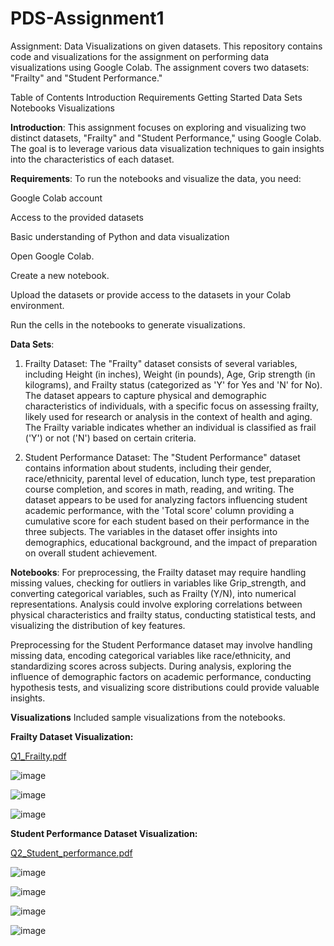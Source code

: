 # PDS-Assignment1
Assignment: Data Visualizations on given datasets.
This repository contains code and visualizations for the assignment on performing data visualizations using Google Colab. The assignment covers two datasets: "Frailty" and "Student Performance."

Table of Contents
Introduction
Requirements
Getting Started
Data Sets
Notebooks
Visualizations

**Introduction**: 
This assignment focuses on exploring and visualizing two distinct datasets, "Frailty" and "Student Performance," using Google Colab. The goal is to leverage various data visualization techniques to gain insights into the characteristics of each dataset.

**Requirements**: 
To run the notebooks and visualize the data, you need:

Google Colab account

Access to the provided datasets

Basic understanding of Python and data visualization

Open Google Colab.

Create a new notebook.

Upload the datasets or provide access to the datasets in your Colab environment.

Run the cells in the notebooks to generate visualizations.

**Data Sets**: 

1. Frailty Dataset: 
The "Frailty" dataset consists of several variables, including Height (in inches), Weight (in pounds), Age, Grip strength (in kilograms), and Frailty status (categorized as 'Y' for Yes and 'N' for No). The dataset appears to capture physical and demographic characteristics of individuals, with a specific focus on assessing frailty, likely used for research or analysis in the context of health and aging. The Frailty variable indicates whether an individual is classified as frail ('Y') or not ('N') based on certain criteria.

2. Student Performance Dataset: 
The "Student Performance" dataset contains information about students, including their gender, race/ethnicity, parental level of education, lunch type, test preparation course completion, and scores in math, reading, and writing. The dataset appears to be used for analyzing factors influencing student academic performance, with the 'Total score' column providing a cumulative score for each student based on their performance in the three subjects. The variables in the dataset offer insights into demographics, educational background, and the impact of preparation on overall student achievement.

**Notebooks**: 
For preprocessing, the Frailty dataset may require handling missing values, checking for outliers in variables like Grip_strength, and converting categorical variables, such as Frailty (Y/N), into numerical representations. Analysis could involve exploring correlations between physical characteristics and frailty status, conducting statistical tests, and visualizing the distribution of key features.


Preprocessing for the Student Performance dataset may involve handling missing data, encoding categorical variables like race/ethnicity, and standardizing scores across subjects. During analysis, exploring the influence of demographic factors on academic performance, conducting hypothesis tests, and visualizing score distributions could provide valuable insights.

**Visualizations**
Included sample visualizations from the notebooks.

**Frailty Dataset Visualization:** 

[Q1_Frailty.pdf](https://github.com/Nikhil-Jagadeesh/PDS-Assignment/files/14250369/Q1_Frailty.pdf)

![image](https://github.com/Nikhil-Jagadeesh/PDS-Assignment/assets/70753271/380d94c4-a77a-499e-956d-dbf10f64eec2)

![image](https://github.com/Nikhil-Jagadeesh/PDS-Assignment/assets/70753271/9ab801de-8cb2-435d-8e6f-9dd62bf5a78a)

![image](https://github.com/Nikhil-Jagadeesh/PDS-Assignment/assets/70753271/e6de8658-90d2-42d6-b6e8-0ed593a1b023)




**Student Performance Dataset Visualization:** 

[Q2_Student_performance.pdf](https://github.com/Nikhil-Jagadeesh/PDS-Assignment/files/14250400/Q2_Student_performance.pdf)

![image](https://github.com/Nikhil-Jagadeesh/PDS-Assignment/assets/70753271/6c844d79-8714-4b77-a0c6-3cbf4b97d833)

![image](https://github.com/Nikhil-Jagadeesh/PDS-Assignment/assets/70753271/70b5d6cb-6fe0-40ef-9fdc-df2d7df13d13)

![image](https://github.com/Nikhil-Jagadeesh/PDS-Assignment/assets/70753271/d4a91055-79d4-49db-adb9-cc0cc38aadc1)

![image](https://github.com/Nikhil-Jagadeesh/PDS-Assignment/assets/70753271/296467a0-3d2e-405e-9968-d65cd2a4f851)





